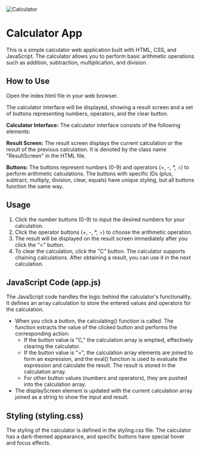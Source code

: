 
![Calculator ](https://github.com/sarahcoml/Calculator/assets/119999485/08e04992-db7d-4527-af32-501b57e60d5e)
# Calculator App

This is a simple calculator web application built with HTML, CSS, and JavaScript. The calculator allows you to perform basic arithmetic operations such as addition, subtraction, multiplication, and division. 

## How to Use
Open the index.html file in your web browser.

The calculator interface will be displayed, showing a result screen and a set of buttons representing numbers, operators, and the clear button.

**Calculator Interface:**
The calculator interface consists of the following elements:

**Result Screen:**
The result screen displays the current calculation or the result of the previous calculation. It is denoted by the class name "ResultScreen" in the HTML file.

**Buttons:**
The buttons represent numbers (0-9) and operators (+, -, *, ÷) to perform arithmetic calculations. The buttons with specific IDs (plus, subtract, multiply, division, clear, equals) have unique styling, but all buttons function the same way.

## Usage
1. Click the number buttons (0-9) to input the desired numbers for your calculation.
2. Click the operator buttons (+, -, *, ÷) to choose the arithmetic operation.
3. The result will be displayed on the result screen immediately after you click the "=" button.
4. To clear the calculation, click the "C" button.
   The calculator supports chaining calculations. After obtaining a result, you can use it in the next calculation.

## JavaScript Code (app.js) 
The JavaScript code handles the logic behind the calculator's functionality. It defines an array calculation to store the entered values and operators for the calculation.

- When you click a button, the calculating() function is called. The function extracts the value of the clicked button and performs the corresponding action:
    - If the button value is "C," the calculation array is emptied, effectively clearing the calculator.
    - If the button value is "=", the calculation array elements are joined to form an expression, and the eval() function is used to evaluate the expression and calculate the result. The result is stored in the calculation array.
    - For other button values (numbers and operators), they are pushed into the calculation array.
- The displayScreen element is updated with the current calculation array joined as a string to show the input and result.

## Styling (styling.css)
The styling of the calculator is defined in the styling.css file. The calculator has a dark-themed appearance, and specific buttons have special hover and focus effects.
